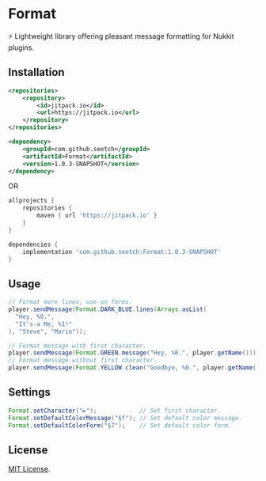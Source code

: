# Format 
⚡ Lightweight library offering pleasant message formatting for Nukkit plugins.

Installation
--------
```xml
<repositories>
	<repository>
	    <id>jitpack.io</id>
	    <url>https://jitpack.io</url>
	</repository>
</repositories>

<dependency>
    <groupId>com.github.seetch</groupId>
    <artifactId>Format</artifactId>
    <version>1.0.3-SNAPSHOT</version>
</dependency>
```
OR
```gradle
allprojects {
	repositories {
		maven { url 'https://jitpack.io' }
	}
}

dependencies {
	implementation 'com.github.seetch:Format:1.0.3-SNAPSHOT'
}
```

Usage
--------
```java
// Format more lines, use on forms.
player.sendMessage(Format.DARK_BLUE.lines(Arrays.asList(
  "Hey, %0.",
  "It's-a Me, %1!"
), "Steve", "Mario"));

// Format message with first character.
player.sendMessage(Format.GREEN.message("Hey, %0.", player.getName()));
// Format message without first character.
player.sendMessage(Format.YELLOW.clean("Goodbye, %0.", player.getName()));
```

Settings
--------
```java
Format.setCharacter("►");            // Set first character.
Format.setDefaultColorMessage("§f"); // Set default color message.
Format.setDefaultColorForm("§7");    // Set default color form.
```

License
--------
[MIT License](https://github.com/seetch/Format/blob/master/LICENSE).
